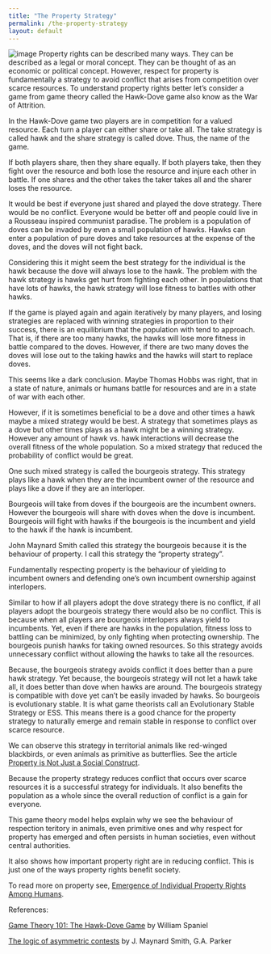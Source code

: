 ```yaml
---
title: "The Property Strategy"
permalink: /the-property-strategy
layout: default
---
```


![image](https://thumbs.odycdn.com/7de211ffd53cfc1220baf646681894b4.png)
Property rights can be described many ways. They can be described as a legal or moral concept. They can be thought of as an economic or political concept. However, respect for property is fundamentally a strategy to avoid conflict that arises from competition over scarce resources. To understand property rights better let’s consider a game from game theory called the Hawk-Dove game also know as the War of Attrition.

In the Hawk-Dove game two players are in competition for a valued resource. Each turn a player can either share or take all. The take strategy is called hawk and the share strategy is called dove. Thus, the name of the game.

If both players share, then they share equally. If both players take, then they fight over the resource and both lose the resource and injure each other in battle. If one shares and the other takes the taker takes all and the sharer loses the resource.

It would be best if everyone just shared and played the dove strategy. There would be no conflict. Everyone would be better off and people could live in a Rousseau inspired communist paradise. The problem is a population of doves can be invaded by even a small population of hawks. Hawks can enter a population of pure doves and take resources at the expense of the doves, and the doves will not fight back.

Considering this it might seem the best strategy for the individual is the hawk because the dove will always lose to the hawk. The problem with the hawk strategy is hawks get hurt from fighting each other. In populations that have lots of hawks, the hawk strategy will lose fitness to battles with other hawks.

If the game is played again and again iteratively by many players, and losing strategies are replaced with winning strategies in proportion to their success, there is an equilibrium that the population with tend to approach. That is, if there are too many hawks, the hawks will lose more fitness in battle compared to the doves. However, if there are two many doves the doves will lose out to the taking hawks and the hawks will start to replace doves.

This seems like a dark conclusion. Maybe Thomas Hobbs was right, that in a state of nature, animals or humans battle for resources and are in a state of war with each other.

However, if it is sometimes beneficial to be a dove and other times a hawk maybe a mixed strategy would be best. A strategy that sometimes plays as a dove but other times plays as a hawk might be a winning strategy. However any amount of hawk vs. hawk interactions will decrease the overall fitness of the whole population. So a mixed strategy that reduced the probability of conflict would be great.

One such mixed strategy is called the bourgeois strategy. This strategy plays like a hawk when they are the incumbent owner of the resource and plays like a dove if they are an interloper.

Bourgeois will take from doves if the bourgeois are the incumbent owners. However the bourgeois will share with doves when the dove is incumbent. Bourgeois will fight with hawks if the bourgeois is the incumbent and yield to the hawk if the hawk is incumbent.

John Maynard Smith called this strategy the bourgeois because it is the behaviour of property. I call this strategy the “property strategy”.

Fundamentally respecting property is the behaviour of yielding to incumbent owners and defending one’s own incumbent ownership against interlopers.

Similar to how if all players adopt the dove strategy there is no conflict, if all players adopt the bourgeois strategy there would also be no conflict. This is because when all players are bourgeois interlopers always yield to incumbents. Yet, even if there are hawks in the population, fitness loss to battling can be minimized, by only fighting when protecting ownership. The bourgeois punish hawks for taking owned resources. So this strategy avoids unnecessary conflict without allowing the hawks to take all the resources.

Because, the bourgeois strategy avoids conflict it does better than a pure hawk strategy. Yet because, the bourgeois strategy will not let a hawk take all, it does better than dove when hawks are around. The bourgeois strategy is compatible with dove yet can’t be easily invaded by hawks. So bourgeois is evolutionary stable. It is what game theorists call an Evolutionary Stable Strategy or ESS. This means there is a good chance for the property strategy to naturally emerge and remain stable in response to conflict over scarce resource.

We can observe this strategy in territorial animals like red-winged blackbirds, or even animals as primitive as butterflies. See the article [Property is Not Just a Social Construct](https://odysee.com/@Properal:7/property-is-not-just-a-social-construct:7?r=58YUGhaeoUcFcQZnT3KLutfz6XzNQdYc).

Because the property strategy reduces conflict that occurs over scarce resources it is a successful strategy for individuals. It also benefits the population as a whole since the overall reduction of conflict is a gain for everyone.

This game theory model helps explain why we see the behaviour of respection teritory in animals, even primitive ones and why respect for property has emerged and often persists in human societies, even without central authorities.

It also shows how important property right are in reducing conflict. This is just one of the ways property rights benefit society.

To read more on property see, [Emergence of Individual Property Rights Among Humans](https://odysee.com/@Properal:7/emergence-of-individual-property-rights-in-humans:7).

References:

[Game Theory 101: The Hawk-Dove Game](http://www.gametheory101.com/Hawk-Dove_Game.html) by William Spaniel

[The logic of asymmetric contests](https://scholar.google.com/scholar?q=J.+Maynard+Smith,+G.A.+Parker+The+logic+of+asymmetric+contests&hl=en&as_sdt=0&as_vis=1&oi=scholart&sa=X&ei=SqfTVJ6jOIrpoASknoH4DA&ved=0CBsQgQMwAA) by J. Maynard Smith, G.A. Parker
